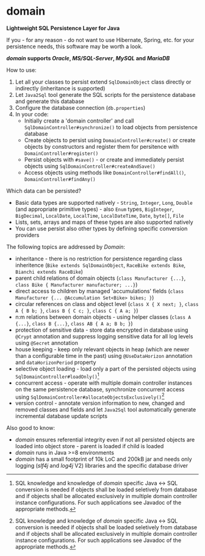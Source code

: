 # domain
**Lightweight SQL Persistence Layer for Java**

If you - for any reason - do not want to use Hibernate, Spring, etc. for your persistence needs, this software may be worth a look. 

***domain* supports *Oracle*, *MS/SQL-Server*, *MySQL* and *MariaDB***

How to use:
1) Let all your classes to persist extend `SqlDomainObject` class directly or indirectly (inheritance is supported)
2) Let `Java2Sql` tool generate the SQL scripts for the persistence database and generate this database
4) Configure the database connection (`db.properties`)
5) In your code:
   - Initially create a 'domain controller' and call `SqlDomainController#synchronize()` to load objects from persistence database
   - Create objects to persist using `DomainController#create()` or create objects by constructors and register them for persitence with `DomainController#register()`
   - Persist objects with `#save()` - or create and immediately persist objects using `SqlDomainController#createAndSave()`
   - Access objects using methods like `DomainController#findAll()`, `DomainController#findAny()`

Which data can be persisted?
- Basic data types are supported natively - `String`, `Integer`, `Long`, `Double` (and appropriate primitive types) - also `Enum` types, `BigInteger`, `BigDecimal`, `LocalDate`, `LocalTime`, `LocalDateTime`, `Date`, `byte[]`, `File`
- Lists, sets, arrays and maps of these types are also supported natively
- You can use persist also other types by defining specific conversion providers

The following topics are addressed by *Domain*:
- inheritance - there is no restriction for persistence regarding class inheritence (`Bike extends SqlDomainObject`, `RaceBike extends Bike`, `Bianchi extends RaceBike`)
- parent child relations of domain objects (`class Manufacturer {...}`, `class Bike { Manufacturer manufacturer; ...}`)
- direct access to children by managed 'accumulations' fields (`class Manufacturer {... @Accumulation Set<Bike> bikes; }`)
- circular references on class and object level (`class X { X next; }`, `class A { B b; }`, `class B { C c; }`, `class C { A a; }`)
- n:m relations between domain objects - using helper classes (`class A {...}`, `class B {...}`, `class AB { A a; B b; }`)
- protection of sensitive data - store data encrypted in database using `@Crypt` annotation and suppress logging sensitive data for all log levels using `@Secret` annotation
- house keeping - keep only relevant objects in heap (which are newer than a configurable time in the past) using `@UseDataHorizon` annotation and `dataHorizonPeriod` property  
- selective object loading - load only a part of the persisted objects using `SqlDomainController#loadOnly()`[^1]
- concurrent access - operate with multiple domain controller instances on the same persistence database, synchronize concurrent access using `SqlDomainController#allocateObjectsExclusively()`[^1]
- version control - annotate version information to new, changed and removed classes and fields and let `Java2Sql` tool automatically generate incremental database update scripts 

[^1]: SQL knowledge and knowledge of *domain* specific Java <-> SQL conversion is needed if objects shall be loaded seletively from database and if objects shall be allocated exclusively in multiple domain controller instance configurations. For such applications see Javadoc of the appropriate methods.

Also good to know:
- *domain* ensures referential integrity even if not all persisted objects are loaded into object store - parent is loaded if child is loaded
- *domain* runs in Java >=8 environments
- *domain* has a small footprint of 10k LoC and 200kB jar and needs only logging (*slf4j* and *log4j* V2) libraries and the specific database driver
